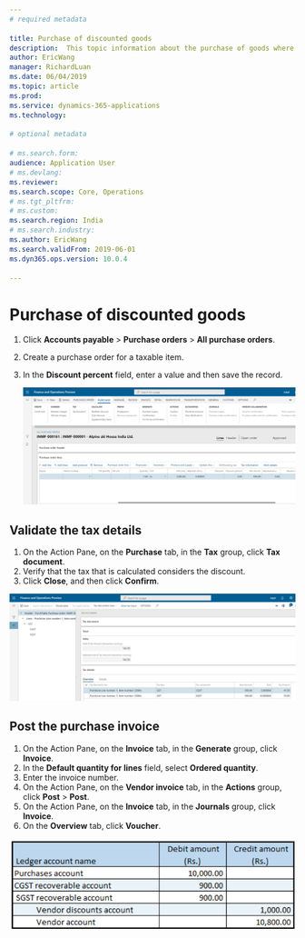 ```yaml
---
# required metadata

title: Purchase of discounted goods 
description:  This topic information about the purchase of goods where there is a discount.
author: EricWang
manager: RichardLuan
ms.date: 06/04/2019
ms.topic: article
ms.prod: 
ms.service: dynamics-365-applications
ms.technology: 

# optional metadata

# ms.search.form: 
audience: Application User
# ms.devlang: 
ms.reviewer: 
ms.search.scope: Core, Operations
# ms.tgt_pltfrm: 
# ms.custom: 
ms.search.region: India
# ms.search.industry: 
ms.author: EricWang
ms.search.validFrom: 2019-06-01
ms.dyn365.ops.version: 10.0.4

---
```


# Purchase of discounted goods 

1. Click **Accounts payable** \> **Purchase orders** \> **All purchase orders**.
2. Create a purchase order for a taxable item.
3. In the **Discount percent** field, enter a value and then save the record.

   ![](media/Annotation-2019-05-15-175044.png)

## Validate the tax details

1. On the Action Pane, on the **Purchase** tab, in the **Tax** group, click **Tax document**.
2. Verify that the tax that is calculated considers the discount.
3. Click **Close**, and then click **Confirm**.

![](media/Annotation-2019-05-15-175140.png)

## Post the purchase invoice

1. On the Action Pane, on the **Invoice** tab, in the **Generate** group, click **Invoice**.
2. In the **Default quantity for lines** field, select **Ordered quantity**.
3. Enter the invoice number.
4. On the Action Pane, on the **Vendor invoice** tab, in the **Actions** group, click **Post** \> **Post**.
5. On the Action Pane, on the **Invoice** tab, in the **Journals** group, click **Invoice**. 
6. On the **Overview** tab, click **Voucher**.

![](media/Annotation-2019-05-15-174500.png)




